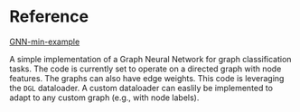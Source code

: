 # Reference

[GNN-min-example](https://github.com/guillaumejaume/gnn-min-example)

A simple implementation of a Graph Neural Network for graph classification tasks. The code is currently set to operate on a  directed graph with node features. The graphs can also have edge weights. This code is leveraging the `DGL` dataloader. A custom dataloader can easlily be implemented to adapt to any custom graph (e.g., with node labels). 
